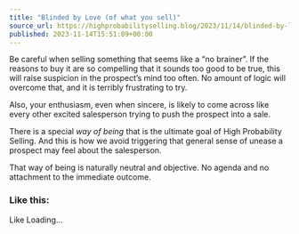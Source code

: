 ```yaml
---
title: "Blinded by Love (of what you sell)"
source_url: https://highprobabilityselling.blog/2023/11/14/blinded-by-love-of-what-you-sell
published: 2023-11-14T15:51:09+00:00
---
```

Be careful when selling something that seems like a “no brainer”. If the reasons to buy it are so compelling that it sounds too good to be true, this will raise suspicion in the prospect’s mind too often. No amount of logic will overcome that, and it is terribly frustrating to try. 


Also, your enthusiasm, even when sincere, is likely to come across like every other excited salesperson trying to push the prospect into a sale. 


There is a special *way of being* that is the ultimate goal of High Probability Selling. And this is how we avoid triggering that general sense of unease a prospect may feel about the salesperson. 


That way of being is naturally neutral and objective. No agenda and no attachment to the immediate outcome. 


### Like this:

Like Loading...
